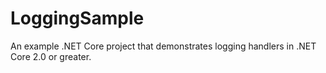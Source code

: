 # LoggingSample
An example .NET Core project that demonstrates logging handlers in .NET Core 2.0 or greater.

